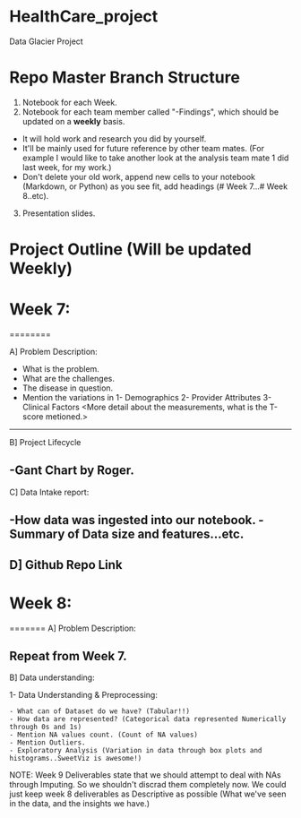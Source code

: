 # HealthCare_project
Data Glacier Project

# Repo Master Branch Structure

1. Notebook for each Week.
2. Notebook for each team member called "<Your name>-Findings", which should be updated on a **weekly** basis.
  * It will hold work and research you did by yourself.
  * It'll be mainly used for future reference by other team mates. (For example I would like to take another look at the analysis team mate 1 did last week, for my work.)
  * Don't delete your old work, append new cells to your notebook (Markdown, or Python) as you see fit, add headings (# Week 7...# Week 8..etc).
3. Presentation slides.

# Project Outline (Will be updated Weekly)

# Week 7:
========

A] Problem Description: 

- What is the problem. 
- What are the challenges. 
- The disease in question. 
- Mention the variations in 
	1- Demographics
	2- Provider Attributes
	3- Clinical Factors <More detail about the measurements, what is the T-score metioned.>
---------------------------------------------------------------------------------------------------

B] Project Lifecycle

-Gant Chart by Roger.
---------------------------------------------------------------------------------------------------

C] Data Intake report:

-How data was ingested into our notebook.
-Summary of Data size and features...etc.
---------------------------------------------------------------------------------------------------

D] Github Repo Link
---------------------------------------------------------------------------------------------------



# Week 8:
=======
A] Problem Description:

Repeat from Week 7.
---------------------------------------------------------------------------------------------------

B] Data understanding:

1- Data Understanding & Preprocessing:

	- What can of Dataset do we have? (Tabular!!)
	- How data are represented? (Categorical data represented Numerically through 0s and 1s)
	- Mention NA values count. (Count of NA values)
	- Mention Outliers. 
	- Exploratory Analysis (Variation in data through box plots and histograms..SweetViz is awesome!)

NOTE: Week 9 Deliverables state that we should attempt to deal with NAs through Imputing. So we shouldn't discrad them completely now. 
We could just keep week 8 deliverables as Descriptive as possible (What we've seen in the data, and the insights we have.)
